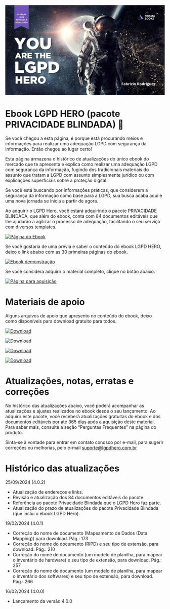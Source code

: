 <div style="text-align:center"><img src="https://raw.githubusercontent.com/fabriziorodrigues/ebook-lgpd-hero/main/assets/img/lgpd-hero-7.jpg" alt="You are the LGPD HERO" /></div>

# Ebook LGPD HERO (pacote PRIVACIDADE BLINDADA) 🚀

Se você chegou a esta página, é porque está procurando meios e informações para realizar uma adequação LGPD com segurança da informação. Então chegou ao lugar certo!

Esta página armazena o histórico de atualizações do único ebook do mercado que te apresenta e explica como realizar uma adequação LGPD com segurança da informação, fugindo dos tradicionais materiais do assunto que tratam a LGPD com assunto simplesmente jurídico ou com explicações superficiais sobre a proteção digital.

Se você está buscando por informações práticas, que considerem a segurança da informação como base para a LGPD, sua busca acaba aqui e uma nova jornada se inicia a partir de agora.

Ao adquirir o LGPD Hero, você estará adquirindo o pacote PRIVACIDADE BLINDADA, que além do ebook, conta com 84 documentos editáveis que lhe ajudarão a agilizar o processo de adequação, facilitando o seu serviço com diversos templates.

[![Página do Ebook](https://img.shields.io/badge/Site-Página_do_ebook-color)](https://lgpdhero.com.br/)

Se você gostaria de uma prévia e saber o conteúdo do ebook LGPD HERO, deixo o link abaixo com as 30 primeiras páginas do ebook.

[![Ebook demonstração](https://img.shields.io/badge/Download-Demonstração-color)](https://raw.githubusercontent.com/fabriziorodrigues/ebook-lgpd-hero/main/assets/files/ebook-lgpd-hero-v4_0_0-demonstracao.pdf)

Se você considera adquirir o material completo, clique no botão abaixo.

[![Página para aquisição](https://img.shields.io/badge/Site-Página_compra-color)](https://pay.hotmart.com/F95670293W?utm_source=github)

# Materiais de apoio

Alguns arquivos de apoio que apresento no conteúdo do ebook, deixo como disponíveis para download gratuito para todos.

[![Download](https://img.shields.io/badge/Download-Modelo_inventário_hardware_XLSX-blue)](https://raw.githubusercontent.com/fabriziorodrigues/ebook-lgpd-hero/main/assets/files/modelo-inventario-hadware.xlsx)

[![Download](https://img.shields.io/badge/Download-Modelo_inventário_software_XLSX-blue)](https://raw.githubusercontent.com/fabriziorodrigues/ebook-lgpd-hero/main/assets/files/modelo-inventario-software.xlsx)

[![Download](https://img.shields.io/badge/Download-Modelo_data_mapping_XLSX-blue)](https://raw.githubusercontent.com/fabriziorodrigues/ebook-lgpd-hero/main/assets/files/modelo-planilha-data-mapping.xlsx)

[![Download](https://img.shields.io/badge/Download-Modelo_RIPD_DOCX-blue)](https://raw.githubusercontent.com/fabriziorodrigues/ebook-lgpd-hero/main/assets/files/modelo-relatorio-impacto-protecao-dados.docx)

# Atualizações, notas, erratas e correções

No histórico das atualizações abaixo, você poderá acompanhar as atualizações e ajustes realizados no ebook desde o seu lançamento. Ao adquirir este pacote, você receberá atualizações gratuitas do ebook e dos documentos editáveis por até 365 dias após a aquisição deste material. Para saber mais, consulte a seção “Perguntas Frequentes” na página do produto.

Sinta-se à vontade para entrar em contato conosco por e-mail, para sugerir correções ou melhorias, pelo e-mail suporte@lgpdhero.com.br

# Histórico das atualizações

25/09/2024 (4.0.2)

- Atualização de endereços e links.
- Revisão e atualização dos 84 documentos editáveis do pacote.
- Referência ao pacote Privacidade Blindada que o LGPD Hero faz parte.
- Atualização do prazo de atualizações do pacote Privacidade Blindada (que inclui o ebook LGPD Hero).
  
19/02/2024 (4.0.1)

- Correção do nome de documento (Mapeamento de Dados (Data Mapping)) para download. Pág.: 173
- Correção do nome do documento (RIPD) e seu tipo de extensão, para download. Pág.: 210
- Correção do nome de documento (um modelo de planilha, para mapear o inventário de hardware) e seu tipo de extensão, para download. Pág.: 257
- Correção do nome de documento (um modelo de planilha, para mapear o inventário dos softwares) e seu tipo de extensão, para download. Pág.: 266

16/02/2024 (4.0.0)

- Lançamento da versão 4.0.0



